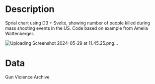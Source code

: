 # Description
Sprial chart using D3 + Svelte, showing number of people killed during mass shooting events in the US.
Code based on example from Amelia Wattenberger.

![Uploading Screenshot 2024-05-29 at 11.45.25.png…]()


# Data
Gun Violence Archive
